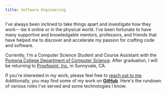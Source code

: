 ```yaml
---
title: Software Engineering
---
```


I've always been inclined to take things apart and investigate how they work---be
it online or in the physical world. I've been fortunate to have many supportive
and knowledgable mentors, professors, and friends that have helped me to discover
and accelerate my passion for crafting code and software.

Currently, I'm a Computer Science Student and Course Assistant with the
[Pomona College Department of Computer Science][1]. After graduation, I will be
returning to [Proofpoint, Inc.][2] in Sunnyvale, CA.

If you're interested in my work, please feel free to [reach out to
me](/contact/). Additionally, you may find some of my work on [__GitHub__][3].
Here's the rundown of various roles I've served and some technologies I know:

[1]: https://www.pomona.edu/academics/departments/computer-science/
[2]: https://www.proofpoint.com/
[3]: https://github.com/rwoll/
